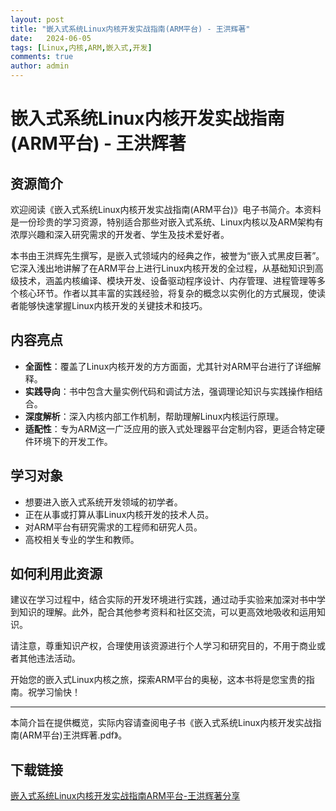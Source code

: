 ```yaml
---
layout: post
title: "嵌入式系统Linux内核开发实战指南(ARM平台) - 王洪辉著"
date:   2024-06-05
tags: [Linux,内核,ARM,嵌入式,开发]
comments: true
author: admin
---
```

# 嵌入式系统Linux内核开发实战指南(ARM平台) - 王洪辉著

## 资源简介

欢迎阅读《嵌入式系统Linux内核开发实战指南(ARM平台)》电子书简介。本资料是一份珍贵的学习资源，特别适合那些对嵌入式系统、Linux内核以及ARM架构有浓厚兴趣和深入研究需求的开发者、学生及技术爱好者。

本书由王洪辉先生撰写，是嵌入式领域内的经典之作，被誉为“嵌入式黑皮巨著”。它深入浅出地讲解了在ARM平台上进行Linux内核开发的全过程，从基础知识到高级技术，涵盖内核编译、模块开发、设备驱动程序设计、内存管理、进程管理等多个核心环节。作者以其丰富的实践经验，将复杂的概念以实例化的方式展现，使读者能够快速掌握Linux内核开发的关键技术和技巧。

## 内容亮点

- **全面性**：覆盖了Linux内核开发的方方面面，尤其针对ARM平台进行了详细解释。
- **实践导向**：书中包含大量实例代码和调试方法，强调理论知识与实践操作相结合。
- **深度解析**：深入内核内部工作机制，帮助理解Linux内核运行原理。
- **适配性**：专为ARM这一广泛应用的嵌入式处理器平台定制内容，更适合特定硬件环境下的开发工作。

## 学习对象

- 想要进入嵌入式系统开发领域的初学者。
- 正在从事或打算从事Linux内核开发的技术人员。
- 对ARM平台有研究需求的工程师和研究人员。
- 高校相关专业的学生和教师。

## 如何利用此资源

建议在学习过程中，结合实际的开发环境进行实践，通过动手实验来加深对书中学到知识的理解。此外，配合其他参考资料和社区交流，可以更高效地吸收和运用知识。

请注意，尊重知识产权，合理使用该资源进行个人学习和研究目的，不用于商业或者其他违法活动。

开始您的嵌入式Linux内核之旅，探索ARM平台的奥秘，这本书将是您宝贵的指南。祝学习愉快！

---

本简介旨在提供概览，实际内容请查阅电子书《嵌入式系统Linux内核开发实战指南(ARM平台)王洪辉著.pdf》。

## 下载链接

[嵌入式系统Linux内核开发实战指南ARM平台-王洪辉著分享](https://pan.quark.cn/s/ff4539bc2f48)